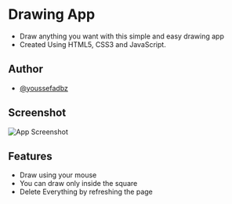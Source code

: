 
# Drawing App

- Draw anything you want with this simple and easy drawing app
- Created Using HTML5, CSS3 and JavaScript.


## Author

- [@youssefadbz](https://www.github.com/youssefadbz)


## Screenshot

![App Screenshot](https://github.com/youssefadbz/Drawing-App/blob/main/Screenshot.png)


## Features

- Draw using your mouse
- You can draw only inside the square
- Delete Everything by refreshing the page

